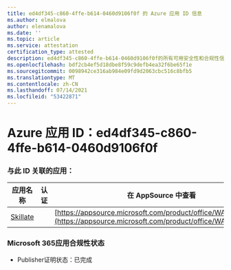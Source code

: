 ```yaml
---
title: ed4df345-c860-4ffe-b614-0460d9106f0f 的 Azure 应用 ID 信息
ms.author: elmalova
author: elenamalova
ms.date: ''
ms.topic: article
ms.service: attestation
certification_type: attested
description: ed4df345-c860-4ffe-b614-0460d9106f0f的所有可用安全性和合规性信息。
ms.openlocfilehash: bdf2cb4ef5d18dbe8f59c9defb4ea32f6be65f1e
ms.sourcegitcommit: 0098942ce316ab984e09fd9d2063cbc516c8bfb5
ms.translationtype: MT
ms.contentlocale: zh-CN
ms.lasthandoff: 07/14/2021
ms.locfileid: "53422871"
---
```

# <a name="azure-app-id-ed4df345-c860-4ffe-b614-0460d9106f0f"></a>Azure 应用 ID：ed4df345-c860-4ffe-b614-0460d9106f0f


### <a name="apps-associated-with-this-id"></a>与此 ID 关联的应用：
| **应用名称** | **认证** | **在 AppSource 中查看** |
|-|-|-|
| [Skillate](https://docs.microsoft.com/en-us/microsoft-365-app-certification/forward/WA200002490) |  | [https://appsource.microsoft.com/product/office/WA200002490](https://appsource.microsoft.com/product/office/WA200002490) |

### <a name="microsoft-365-app-compliance-status"></a>Microsoft 365应用合规性状态
- Publisher证明状态：已完成
